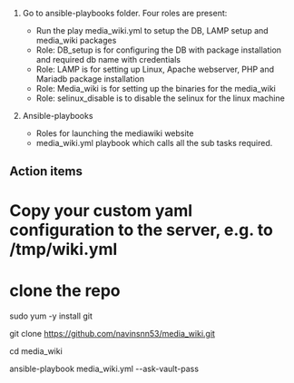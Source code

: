 1. Go to ansible-playbooks folder. Four roles are present:  
    * Run the play media_wiki.yml to setup the DB, LAMP setup and media_wiki packages
    * Role: DB_setup is for configuring the DB with package installation and required db name with credentials 
    * Role: LAMP is for setting up Linux, Apache webserver, PHP and Mariadb package installation 
    * Role: Media_wiki is for setting up the binaries for the media_wiki 
    * Role: selinux_disable is to disable the selinux for the linux machine 
        
2. Ansible-playbooks
    * Roles for launching the mediawiki website
    * media_wiki.yml playbook which calls all the sub tasks required. 
     
## Action items ##

# Copy your custom yaml configuration to the server, e.g. to /tmp/wiki.yml
# clone the repo
sudo yum -y install git

git clone https://github.com/navinsnn53/media_wiki.git

cd media_wiki

ansible-playbook media_wiki.yml --ask-vault-pass
